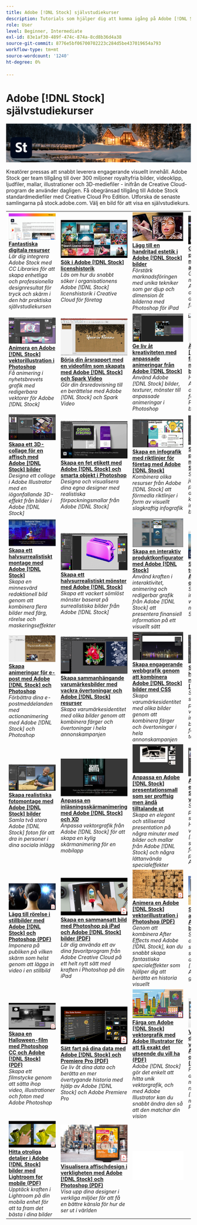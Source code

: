 ```yaml
---
title: Adobe [!DNL Stock] självstudiekurser
description: Tutorials som hjälper dig att komma igång på Adobe [!DNL Stock]
role: User
level: Beginner, Intermediate
exl-id: 83e1af30-489f-474c-874a-8cd8b36d4a38
source-git-commit: 8776e5bf06700702223c284d5be437019654a793
workflow-type: tm+mt
source-wordcount: '1240'
ht-degree: 0%

---
```


# Adobe [!DNL Stock] självstudiekurser

![Creative Cloud Hero Image](../assets/Stock.jpg)

Kreatörer pressas att snabbt leverera engagerande visuellt innehåll. Adobe Stock ger team tillgång till över 300 miljoner royaltyfria bilder, videoklipp, ljudfiler, mallar, illustrationer och 3D-mediefiler - inifrån de Creative Cloud-program de använder dagligen. Få obegränsad tillgång till Adobe Stock standardmediefiler med Creative Cloud Pro Edition. Utforska de senaste samlingarna på stock.adobe.com. Välj en bild för att visa en självstudiekurs.

<table>
<tr>
   <td>
      <a href="stunning-digital-assets.md">
         <img alt="Fantastiska digitala resurser" src="assets/Stunningdigitalassets.png" />
      </a>
      <div>
      <a href="stunning-digital-assets.md"><strong>Fantastiska digitala resurser</strong></a>
      </div>
      <em>Lär dig integrera Adobe Stock med CC Libraries för att skapa enhetliga och professionella designresultat för tryck och skärm i den här praktiska självstudiekursen</em>
      <br>
  </td>
  <td>
      <a href="searchstock.md">
         <img alt="Sök i Adobe [!DNL Stock] licenshistorik" src="assets/StockSearch_1280.jpg" />
      </a>
      <div>
      <a href="searchstock.md"><strong>Sök i Adobe [!DNL Stock] licenshistorik</strong></a>
      </div>
      <em>Läs om hur du snabbt söker i organisationens Adobe [!DNL Stock] licenshistorik i Creative Cloud för företag</em>
      <br>
  </td>
  <td>
      <a href="handdrawn.md">
         <img alt="Lägg till en handritad estetik i Adobe [!DNL Stock] bilder" src="assets/handdrawn.jpg" />
      </a>
      <div>
      <a href="handdrawn.md"><strong>Lägg till en handritad estetik i Adobe [!DNL Stock] bilder</strong></a>
      </div>
      <em>Förstärk marknadsföringen med unika tekniker som ger djup och dimension åt bilderna med Photoshop för iPad</em>
      <br>
  </td>
  <td>
   <a href="flairtypography.md">
      <img alt="Ge typografin en personlig prägel med masker och animeringar" src="assets/flairtypography.jpg" />
   </a>
    <div>
   <a href="flairtypography.md"><strong>Ge typografin en personlig prägel med masker och animeringar</strong></a>
    </div>
    <em>Ge liv åt ditt material med element från Adobe [!DNL Stock] och animeringsformat från After Effects</em>
    <br>
  </td>
</tr>
<tr>
  <td>
      <a href="animatevector.md">
         <img alt="Animera en Adobe [!DNL Stock] vektorillustration i Photoshop" src="assets/animatevector.jpg" />
      </a>
      <div>
      <a href="animatevector.md"><strong>Animera en Adobe [!DNL Stock] vektorillustration i Photoshop</strong></a>
      </div>
      <em>Få animering i nyhetsbrevets grafik med redigerbara vektorer för Adobe [!DNL Stock]</em>
      <br>
  </td>
 <td>
      <a href="annualreport.md">
         <img alt="Börja din årsrapport med en videofilm som skapats med Adobe [!DNL Stock] och Spark Video" src="assets/annualreport.jpg" />
      </a>
      <div>
      <a href="annualreport.md"><strong>Börja din årsrapport med en videofilm som skapats med Adobe [!DNL Stock] och Spark Video</strong></a>
      </div>
      <em>Gör din årsredovisning till en berättelse med Adobe [!DNL Stock] och Spark Video</em>
      <br>
  </td>
  <td>
      <a href="customanimations.md">
         <img alt="Ge liv åt kreativiteten med anpassade animeringar från Adobe [!DNL Stock]" src="assets/customanimations.jpg" />
      </a>
      <div>
      <a href="customanimations.md"><strong>Ge liv åt kreativiteten med anpassade animeringar från Adobe [!DNL Stock]</strong></a>
      </div>
      <em>Använd Adobe [!DNL Stock] bilder, texturer, mönster till anpassade animeringar i Photoshop</em>
      <br>
  </td>
  <td>
      <a href="changecolors.md">
         <img alt="Ändra en Adobe [!DNL Stock] bildens färger så att de matchar din berättelse" src="assets/changecolors.jpg" />
      </a>
      <div>
      <a href="changecolors.md"><strong>Ändra en Adobe [!DNL Stock] bildens färger så att de matchar din berättelse</strong></a>
      </div>
      <em>Hitta ett unikt foto i Adobe [!DNL Stock] och justera sedan färgerna i Adobe Photoshop efter dina behov</em>
      <br>
  </td>
</tr>
<tr>
 <td>
      <a href="collage.md">
         <img alt="Skapa ett 3D-collage för en affisch med Adobe [!DNL Stock] bilder" src="assets/collage.jpg" />
      </a>
      <div>
      <a href="collage.md"><strong>Skapa ett 3D-collage för en affisch med Adobe [!DNL Stock] bilder</strong></a>
      </div>
      <em>Designa ett collage i Adobe Illustrator med en iögonfallande 3D-effekt från bilder i Adobe [!DNL Stock]</em>
      <br>
  </td>
  <td>
      <a href="boldlabel.md">
         <img alt="Skapa en fet etikett med Adobe [!DNL Stock] och smarta objekt i Photoshop" src="assets/boldlabel.jpg" />
      </a>
      <div>
      <a href="boldlabel.md"><strong>Skapa en fet etikett med Adobe [!DNL Stock] och smarta objekt i Photoshop</strong></a>
      </div>
      <em>Designa och visualisera dina egna designer med realistiska förpackningsmallar från Adobe [!DNL Stock]</em>
      <br>
  </td>
  <td>
      <a href="infographic.md">
         <img alt="Skapa en infografik med riktlinjer för företag med Adobe [!DNL Stock]" src="assets/infographic.jpg" />
      </a>
      <div>
      <a href="infographic.md"><strong>Skapa en infografik med riktlinjer för företag med Adobe [!DNL Stock]</strong></a>
      </div>
      <em>Kombinera olika resurser från Adobe [!DNL Stock] att förmedla riktlinjer i form av visuellt slagkraftig infografik</em>
      <br>
  </td>
 <td>
      <a href="featurecomparison.md">
         <img alt="Skapa en produktjämförelse med Adobe [!DNL Stock]" src="assets/featurecomparison.jpg" />
      </a>
      <div>
      <a href="featurecomparison.md"><strong>Skapa en produktjämförelse med Adobe [!DNL Stock]</strong></a>
      </div>
      <em>Skapa en bild som jämför produktprisplaner för att ge potentiella kunder den information de behöver i korthet</em>
      <br>
  </td>
</tr>
<tr>
   <td>
      <a href="surrealcomposite.md">
         <img alt="Skapa ett halvsurrealistiskt montage med Adobe [!DNL Stock]" src="assets/surrealcomposite.jpg" />
      </a>
      <div>
      <a href="surrealcomposite.md"><strong>Skapa ett halvsurrealistiskt montage med Adobe [!DNL Stock]</strong></a>
      </div>
      <em>Skapa en minnesvärd redaktionell bild genom att kombinera flera bilder med färg, rörelse och maskeringseffekter</em>
      <br>
  </td>
   <td>
      <a href="surrealpattern.md">
         <img alt="Skapa ett halvsurrealistiskt mönster med Adobe [!DNL Stock]" src="assets/surrealpattern.jpg" />
      </a>
      <div>
      <a href="surrealpattern.md"><strong>Skapa ett halvsurrealistiskt mönster med Adobe [!DNL Stock]</strong></a>
      </div>
      <em>Skapa ett vackert sömlöst mönster baserat på surrealistiska bilder från Adobe [!DNL Stock]</em>
      <br>
  </td>
   <td>
      <a href="productconfigurator.md">
         <img alt="Skapa en interaktiv produktkonfigurator med Adobe [!DNL Stock]" src="assets/productconfigurator.jpg" />
      </a>
      <div>
      <a href="productconfigurator.md"><strong>Skapa en interaktiv produktkonfigurator med Adobe [!DNL Stock]</strong></a>
      </div>
      <em>Använd kraften i interaktivitet, animering och redigerbar grafik från Adobe [!DNL Stock] att presentera finansiell information på ett visuellt sätt</em>
      <br>
  </td>
  <td>
      <a href="interactivetourismphoto.md">
         <img alt="Skapa ett interaktivt turistfoto med Adobe [!DNL Stock] och XD" src="assets/interactivetourismphoto.jpg" />
      </a>
      <div>
      <a href="interactivetourismphoto.md"><strong>Skapa ett interaktivt turistfoto med Adobe [!DNL Stock] och XD</strong></a>
      </div>
      <em>Skapa snabbt ett interaktivt foto i webbplatsprototypen med Adobe [!DNL Stock] &amp; XD</em>
      <br>
  </td>
</tr>
<tr>
 <td>
      <a href="animationemail.md">
         <img alt="Skapa animeringar för e-post med Adobe [!DNL Stock] och Photoshop" src="assets/animationemail.jpg" />
      </a>
      <div>
      <a href="animationemail.md"><strong>Skapa animeringar för e-post med Adobe [!DNL Stock] och Photoshop</strong></a>
      </div>
      <em>Förbättra dina e-postmeddelanden med actionanimering med Adobe [!DNL Stock] och Photoshop</em>
      <br>
  </td>
  <td>
      <a href="brandgradients.md">
         <img alt="Skapa sammanhängande varumärkesbilder med vackra övertoningar och Adobe [!DNL Stock] resurser" src="assets/brandgradients.jpg" />
      </a>
      <div>
      <a href="brandgradients.md"><strong>Skapa sammanhängande varumärkesbilder med vackra övertoningar och Adobe [!DNL Stock] resurser</strong></a>
      </div>
      <em>Skapa varumärkesidentitet med olika bilder genom att kombinera färger och övertoningar i hela annonskampanjen</em>
      <br>
   </td>
  <td>
      <a href="webgraphics.md">
         <img alt="Skapa engagerande webbgrafik genom att kombinera Adobe [!DNL Stock] bilder med CSS" src="assets/webgraphics.jpg" />
      </a>
      <div>
      <a href="webgraphics.md"><strong>Skapa engagerande webbgrafik genom att kombinera Adobe [!DNL Stock] bilder med CSS</strong></a>
      </div>
      <em>Skapa varumärkesidentitet med olika bilder genom att kombinera färger och övertoningar i hela annonskampanjen</em>
      <br>
  </td>
  <td>
      <a href="moodboard.md">
         <img alt="Skapa inspirerande humörtavlor på nolltid med Adobe [!DNL Stock]" src="assets/moodboard.jpg" />
      </a>
      <div>
      <a href="moodboard.md"><strong>Skapa inspirerande humörtavlor på nolltid med Adobe [!DNL Stock]</strong></a>
      </div>
      <em>Skapa en stämningstavla för projekt för att vidarebefordra information, idéer, bilder och färgpaletter till team/kunder</em>
      <br>
  </td>
</tr>
<tr>
   <td>
      <a href="realisticcomposite.md">
         <img alt="Skapa realistiska fotomontage med Adobe [!DNL Stock] bilder" src="assets/realisticcomposite.jpg" />
      </a>
      <div>
      <a href="realisticcomposite.md"><strong>Skapa realistiska fotomontage med Adobe [!DNL Stock] bilder</strong></a>
      </div>
      <em>Samla två stora Adobe [!DNL Stock] foton för att dra in personer i dina sociala inlägg</em>
      <br>
  </td>
   <td>
   <a href="loadingscreen.md">
      <img alt="Anpassa en inläsningsskärmanimering med Adobe [!DNL Stock] och XD" src="assets/loadingscreen.jpg" />
   </a>
    <div>
   <a href="loadingscreen.md"><strong>Anpassa en inläsningsskärmanimering med Adobe [!DNL Stock] och XD</strong></a>
    </div>
    <em>Anpassa vektorgrafik från Adobe [!DNL Stock] för att skapa en kylig skärmanimering för en mobilapp</em>
    <br>
  </td>
  <td>
   <a href="presentationtemplate.md">
      <img alt="Anpassa en Adobe [!DNL Stock] presentationsmall som ser proffsig men ändå tilltalande ut" src="assets/presentationtemplate.jpg" />
   </a>
    <div>
   <a href="presentationtemplate.md"><strong>Anpassa en Adobe [!DNL Stock] presentationsmall som ser proffsig men ändå tilltalande ut</strong></a>
    </div>
    <em>Skapa en elegant och stiliserad presentation på några minuter med bilder och mallar från Adobe [!DNL Stock] och några lättanvända specialeffekter</em>
    <br>
  </td>
   <td>
   <a href="customizecolors.md">
      <img alt="Anpassa färgerna i en Adobe [!DNL Stock] vektorillustration" src="assets/customizecolors.jpg" />
   </a>
    <div>
   <a href="customizecolors.md"><strong>Anpassa färgerna i en Adobe [!DNL Stock] vektorillustration</strong></a>
    </div>
    <em>Snygga till alla slags projekt med en snygg illustration. Hitta den perfekta vektorn i Adobe [!DNL Stock]och sedan matcha färgerna med projektpaletten med Adobe Illustrator</em>
    <br>
  </td>
</tr>
<tr>
   <td>
      <a href="assets/AddMotiontoStillImageswithAdobeStockandPhotoshop.pdf">
         <img alt="Lägg till rörelse i stillbilder med Adobe [!DNL Stock] och Photoshop" src="assets/AddMotiontoStillImageswithAdobeStockandPhotoshop.jpg" />
      </a>
      <div>
      <a href="assets/AddMotiontoStillImageswithAdobeStockandPhotoshop.pdf"><strong>Lägg till rörelse i stillbilder med Adobe [!DNL Stock] och Photoshop (PDF)</strong></a>
      </div>
      <em>Imponera på publiken på vilken skärm som helst genom att lägga in video i en stillbild</em>
      <br>
   </td>
   <td>
   <a href="assets/CreateacompositewithPhotoshopontheiPadandAdobeStockimages.pdf" target="_blank">
      <img alt="Skapa en sammansatt bild med Photoshop på iPad och Adobe [!DNL Stock] bilder" src="assets/CreateacompositewithPhotoshopontheiPadandAdobeStockimages.jpg" />
   </a>
    <div>
   <a href="assets/CreateacompositewithPhotoshopontheiPadandAdobeStockimages.pdf" target="_blank"><strong>Skapa en sammansatt bild med Photoshop på iPad och Adobe [!DNL Stock] bilder (PDF)</strong></a>
    </div>
    <em>Lär dig använda ett av dina favoritprogram från Adobe Creative Cloud på ett helt nytt sätt med kraften i Photoshop på din iPad</em>
    <br>
  </td>
   <td>
   <a href="assets/CreateaUniqueEditorialGraphicwithAfterEffectsandAdobeStock.pdf" target="_blank">
      <img alt="Animera en Adobe [!DNL Stock] vektorillustration i Photoshop" src="assets/CreateaUniqueEditorialGraphicwithAfterEffectsandAdobeStock.jpg" />
   </a>
    <div>
   <a href="assets/CreateaUniqueEditorialGraphicwithAfterEffectsandAdobeStock.pdf" target="_blank"><strong>Animera en Adobe [!DNL Stock] vektorillustration i Photoshop (PDF)</strong></a>
    </div>
    <em>Genom att kombinera After Effects med Adobe [!DNL Stock], kan du snabbt skapa fantastiska specialeffekter som hjälper dig att berätta en historia visuellt</em>
    <br>
  </td>
   <td>
      <a href="assets/CreateUniqueGraphicsbyCombiningAdobeStockImages.pdf" target="_blank">
         <img alt="Skapa grafik genom att kombinera Adobe [!DNL Stock] bilder" src="assets/CreateUniqueGraphicsbyCombiningAdobeStockImages.jpg" />
      </a>
      <div>
      <a href="assets/CreateUniqueGraphicsbyCombiningAdobeStockImages.pdf" target="_blank"><strong>Skapa grafik genom att kombinera Adobe [!DNL Stock] bilder (PDF)</strong></a>
      </div>
      <em>Sammanställ två olika bilder för att skapa en helt ny scen för dina designprojekt. Adobe [!DNL Stock] och Adobe Photoshop gör det enkelt</em>
      <br>
   </td>
</tr>
<tr>
  <td>
      <a href="assets/CreatingaHalloweenCinemagraphwithPhotoshopCCandAdobeStock.pdf" target="_blank">
         <img alt="Skapa en Halloween-film med Photoshop CC och Adobe [!DNL Stock]" src="assets/CreatingaHalloweenCinemagraphwithPhotoshopCCandAdobeStock.jpg" />
      </a>
      <div>
      <a href="assets/CreatingaHalloweenCinemagraphwithPhotoshopCCandAdobeStock.pdf" target="_blank"><strong>Skapa en Halloween-film med Photoshop CC och Adobe [!DNL Stock] (PDF)</strong></a>
      </div>
      <em>Skapa ett filmstycke genom att sätta ihop video, illustrationer och foton med Adobe Photoshop</em>
      <br>
  </td>
   <td>
      <a href="assets/PutyourDatainMotionwithAdobeStockandPremierePro.pdf" target="_blank">
         <img alt="Sätt fart på dina data med Adobe [!DNL Stock] och Premiere Pro" src="assets/PutyourDatainMotionwithAdobeStockandPremierePro.jpg" />
      </a>
      <div>
      <a href="assets/PutyourDatainMotionwithAdobeStockandPremierePro.pdf" target="_blank"><strong>Sätt fart på dina data med Adobe [!DNL Stock] och Premiere Pro (PDF)</strong></a>
      </div>
      <em>Ge liv åt dina data och berätta en mer övertygande historia med hjälp av Adobe [!DNL Stock] och Adobe Premiere Pro</em>
      <br>
  </td>
   <td>
      <a href="assets/RecolorAdobeStockVectorArtworkwithAdobeIllustratortoGetExactlytheLookYouWant.pdf" target="_blank">
         <img alt="Färga om Adobe [!DNL Stock] Vektorgrafik med Adobe Illustrator för att få exakt den look du vill ha" src="assets/RecolorAdobeStockVectorArtworkwithAdobeIllustratortoGetExactlytheLookYouWant.jpg" />
      </a>
      <div>
      <a href="assets/RecolorAdobeStockVectorArtworkwithAdobeIllustratortoGetExactlytheLookYouWant.pdf" target="_blank"><strong>Färga om Adobe [!DNL Stock] vektorgrafik med Adobe Illustrator för att få exakt det utseende du vill ha (PDF)</strong></a>
      </div>
      <em>Adobe [!DNL Stock] gör det enkelt att hitta unik vektorgrafik, och med Adobe Illustrator kan du snabbt ändra den så att den matchar din vision</em>
      <br>
   </td>
   <td>
      <a href="assets/ShowOffyourDesignWorkintheRealWorldwithAdobeStockandPhotoshop.pdf" target="_blank">
         <img alt="Visa upp ditt designarbete i verkligheten med Adobe [!DNL Stock] och Photoshop" src="assets/ShowOffyourDesignWorkintheRealWorldwithAdobeStockandPhotoshop.jpg" />
      </a>
      <div>
      <a href="assets/ShowOffyourDesignWorkintheRealWorldwithAdobeStockandPhotoshop.pdf" target="_blank"><strong>Visa upp ditt designarbete i verkligheten med Adobe [!DNL Stock] och Photoshop (PDF)</strong></a>
      </div>
      <em>Följ de här stegen för att visa upp ditt material i ett naturtroget Adobe [!DNL Stock] mall med Adobe Photoshop</em>
      <br>
  </td>
 </tr> 
 <tr>
   <td>
      <a href="assets/UncoveramazingdetailsinAdobeStockimageswithLightroomformobile.pdf" target="_blank">
         <img alt="Hitta otroliga detaljer i Adobe [!DNL Stock] bilder med Lightroom for mobile" src="assets/UncoveramazingdetailsinAdobeStockimageswithLightroomformobile.jpg" />
      </a>
      <div>
      <a href="assets/UncoveramazingdetailsinAdobeStockimageswithLightroomformobile.pdf" target="_blank"><strong>Hitta otroliga detaljer i Adobe [!DNL Stock] bilder med Lightroom for mobile (PDF)</strong></a>
      </div>
      <em>Upptäck kraften i Lightroom på din mobila enhet för att ta fram det bästa i dina bilder</em>
      <br>
  </td>
  <td>
      <a href="assets/VisualizePosterDesignsintheRealWorldwithAdobeStockandPhotoshop.pdf" target="_blank">
         <img alt="Visualisera affischdesign i verkligheten med Adobe [!DNL Stock] och Photoshop" src="assets/VisualizePosterDesignsintheRealWorldwithAdobeStockandPhotoshop.jpg" />
      </a>
      <div>
      <a href="assets/VisualizePosterDesignsintheRealWorldwithAdobeStockandPhotoshop.pdf" target="_blank"><strong>Visualisera affischdesign i verkligheten med Adobe [!DNL Stock] och Photoshop (PDF)</strong></a>
      </div>
      <em>Visa upp dina designer i verkliga miljöer för att få en bättre känsla för hur de ser ut i världen</em>
      <br>
  </td>
  <td>
    <img alt="Mellanrum" src="../assets/Whitespacer.png" />
    <div>
    <br>
  </td>
</tr>
</table>
